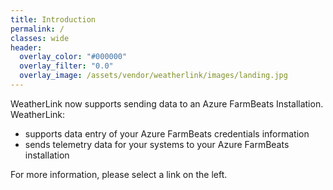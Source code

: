 ```yaml
---
title: Introduction
permalink: /
classes: wide
header:
  overlay_color: "#000000"
  overlay_filter: "0.0"
  overlay_image: /assets/vendor/weatherlink/images/landing.jpg
---
```


WeatherLink now supports sending data to an Azure FarmBeats
Installation. WeatherLink:

  - supports data entry of your Azure FarmBeats credentials information
  - sends telemetry data for your systems to your Azure FarmBeats
    installation

For more information, please select a link on the left.
